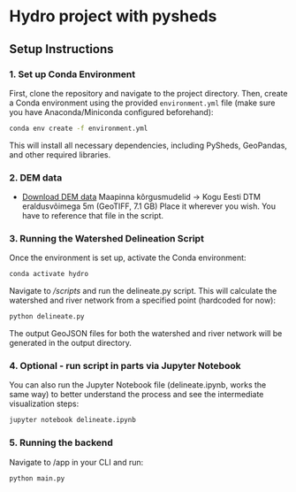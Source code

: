 # Hydro project with pysheds #

## Setup Instructions ##

### 1. Set up Conda Environment ###
First, clone the repository and navigate to the project directory. Then, create a Conda environment using the provided `environment.yml` file (make sure you have Anaconda/Miniconda configured beforehand):

```bash
conda env create -f environment.yml
```
This will install all necessary dependencies, including PySheds, GeoPandas, and other required libraries.


### 2. DEM data ###
- [Download DEM data](https://geoportaal.maaamet.ee/est/Ruumiandmed/Korgusandmed/Laadi-korgusandmed-alla-p614.html) 
Maapinna kõrgusmudelid -> Kogu Eesti DTM eraldusvõimega 5m (GeoTIFF, 7.1 GB)
Place it wherever you wish. You have to reference that file in the script.


### 3. Running the Watershed Delineation Script ###

Once the environment is set up, activate the Conda environment:

```bash
conda activate hydro
```

Navigate to _/scripts_ and run the delineate.py script. This will calculate the watershed and river network from a specified point (hardcoded for now):

```bash
python delineate.py
```
The output GeoJSON files for both the watershed and river network will be generated in the output directory.

### 4. Optional - run script in parts via Jupyter Notebook ###

You can also run the Jupyter Notebook file (delineate.ipynb, works the same way) to better understand the process and see the intermediate visualization steps:

```bash
jupyter notebook delineate.ipynb
```

### 5. Running the backend ###

Navigate to /app in your CLI and run:
```bash
python main.py
```


